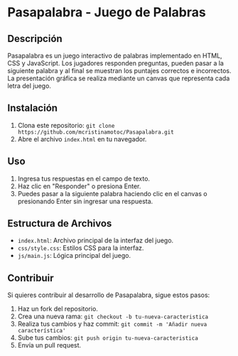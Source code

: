 # Pasapalabra - Juego de Palabras

## Descripción

Pasapalabra es un juego interactivo de palabras implementado en HTML, CSS y JavaScript. Los jugadores responden preguntas, pueden pasar a la siguiente palabra y al final se muestran los puntajes correctos e incorrectos. 
La presentación gráfica se realiza mediante un canvas que representa cada letra del juego.


## Instalación

1. Clona este repositorio: `git clone https://github.com/mcristinamotoc/Pasapalabra.git`
2. Abre el archivo `index.html` en tu navegador.

## Uso

1. Ingresa tus respuestas en el campo de texto.
2. Haz clic en "Responder" o presiona Enter.
3. Puedes pasar a la siguiente palabra haciendo clic en el canvas o presionando Enter sin ingresar una respuesta.

## Estructura de Archivos

- `index.html`: Archivo principal de la interfaz del juego.
- `css/style.css`: Estilos CSS para la interfaz.
- `js/main.js`: Lógica principal del juego.

## Contribuir

Si quieres contribuir al desarrollo de Pasapalabra, sigue estos pasos:

1. Haz un fork del repositorio.
2. Crea una nueva rama: `git checkout -b tu-nueva-caracteristica`
3. Realiza tus cambios y haz commit: `git commit -m 'Añadir nueva característica'`
4. Sube tus cambios: `git push origin tu-nueva-caracteristica`
5. Envía un pull request.


